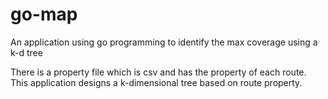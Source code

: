 # go-map
An application using go programming to identify the max coverage using a k-d tree

There is a property file which is csv and has the property of each route.
This application designs a k-dimensional tree based on route property.
